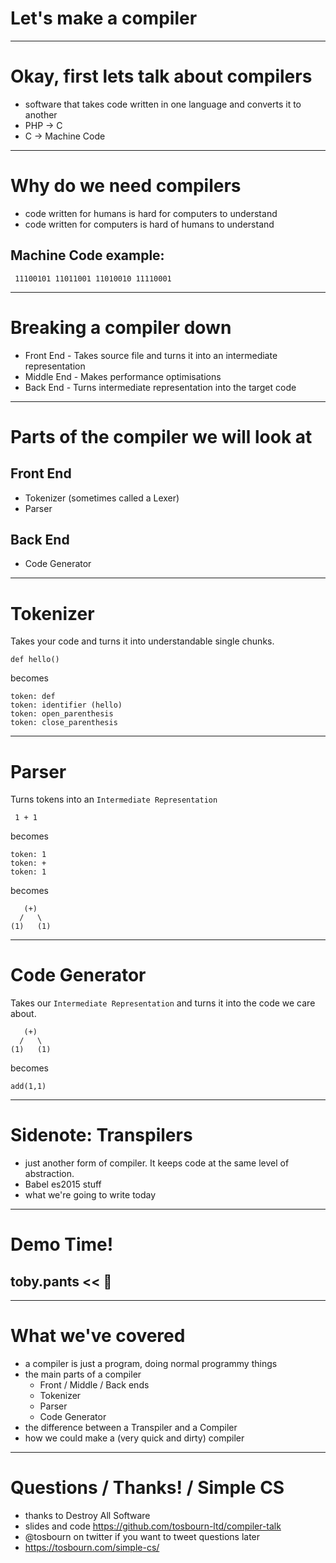 <!-- footer: Compilers Talk â€“ CS Noobs 2018: @tosbourn -->

# Let's make a compiler

---

# Okay, first lets talk about compilers

* software that takes code written in one language and converts it to another
* PHP -> C
* C -> Machine Code

---

# Why do we need compilers

* code written for humans is hard for computers to understand
* code written for computers is hard of humans to understand

## Machine Code example:

```
 11100101 11011001 11010010 11110001
```

---
# Breaking a compiler down
* Front End - Takes source file and turns it into an intermediate representation
* Middle End - Makes performance optimisations
* Back End - Turns intermediate representation into the target code
---

# Parts of the compiler we will look at
## Front End
* Tokenizer (sometimes called a Lexer)
* Parser
## Back End
* Code Generator


---

# Tokenizer

Takes your code and turns it into understandable single chunks.

```
def hello()
```

becomes

```
token: def
token: identifier (hello)
token: open_parenthesis
token: close_parenthesis
```

---

# Parser

Turns tokens into an `Intermediate Representation`

```
 1 + 1
```
becomes
```
token: 1
token: +
token: 1
```
becomes

```
   (+)
  /   \
(1)   (1)
```

---

# Code Generator

Takes our `Intermediate Representation` and turns it into the code we care about.

```
   (+)
  /   \
(1)   (1)
```

becomes

```
add(1,1)
```


---

# Sidenote: Transpilers

* just another form of compiler. It keeps code at the same level of abstraction.
* Babel es2015 stuff
* what we're going to write today

---

# Demo Time!

## toby.pants << :poop:

---

# What we've covered

* a compiler is just a program, doing normal programmy things
* the main parts of a compiler
	* Front / Middle /  Back ends
	* Tokenizer
	* Parser
	* Code Generator
* the difference between a Transpiler and a Compiler
* how we could make a (very quick and dirty) compiler

---

# Questions / Thanks! / Simple CS

* thanks to Destroy All Software
* slides and code https://github.com/tosbourn-ltd/compiler-talk
* @tosbourn on twitter if you want to tweet questions later
* https://tosbourn.com/simple-cs/
